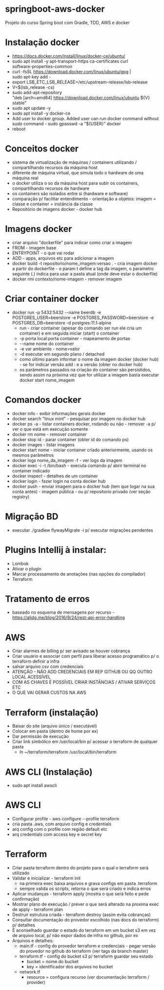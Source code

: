# springboot-aws-docker
Projeto do curso Spring boot com Gradle, TDD, AWS e docker

# Instalação docker
* https://docs.docker.com/install/linux/docker-ce/ubuntu/
* sudo apt install -y apt-transport-https ca-certificates curl \
   software-properties-common
* curl -fsSL https://download.docker.com/linux/ubuntu/gpg | \
      sudo apt-key add -
* export LSB_ETC_LSB_RELEASE=/etc/upstream-release/lsb-release
* V=$(lsb_release -cs)
* sudo add-apt-repository \
      "deb [arch=amd64] https://download.docker.com/linux/ubuntu ${V} stable"
* sudo apt update -y
* sudo apt install -y docker-ce
* Add user to docker group. Added user can run docker command without sudo command - sudo gpasswd -a "${USER}" docker
* reboot

# Conceitos docker
* sistema de virtualização de máquinas / containers utilizando / compartilhando recursos da máquina host
* diferente de máquina virtual, que simula todo o hardware de uma máquina real
* o docker utiliza o so da máquina host para subir os containers, compartilhando recursos de hardware
* os containers são isolados entre si (hardware e software)
* comparação p/ facilitar entendimento - orientação a objetos: imagem = classe e container = instância da classe
* Repositório de imagens docker - docker hub

# Imagens docker
* criar arquivo "dockerfile" para indicar como criar a imagem
* FROM - imagem base
* ENTRYPOINT - o que vai rodar
* ADD - apps, arquivos etc para adicionar a imagem
* docker build -t repositorio/nome_imagem:versao . - cria imagem docker a partir do dockerfile - o param t define a tag da 
imagem, o parametro seguinte (.) indica para usar a pasta atual (onde deve estar o dockerfile)
* docker rmi contexto/nome-imagem - remover imagem

# Criar container docker
* docker run -p 5432:5432 --name beerdb -e POSTGRES_USER=beerstore -e POSTGRES_PASSWORD=beerstore -e POSTGRES_DB=beerstore -d postgres:11.1-alpine
  * run - criar container (apesar do comando ser run ele cria um container) e em seguida iniciar (start) o container
  * -p porta local:porta container - mapeamento de portas
  * --name nome do container
  * -e var ambiente - nome=valor
  * -d executar em segundo plano / detached
  * como último param informar o nome da imagem docker (docker hub) - se for indicar versão add : e a versão (obter no docker hub)
  * os parâmetros passados na criação do container são persistidos, sendo assim na próxima vez que for utilizar a imagem basta 
executar docker start nome_imagem

# Comandos docker
* docker info - exibir informações gerais docker
* docker search "linux mint" - pesquisar por imagem no docker hub
* docker ps -a - listar containers docker, rodando ou não - remover -a p/ ver o que está em execução somente
* docker rm nome - remover container
* docker stop id - parar container (obter id do comando ps)
* docker images - listar imagens
* docker start nome - iniciar container criado anteriormente, usando os mesmos parâmetros
* docker logs nome_da_imagem -f - ver logs da imagem
* docker exec -i -t <nome da imagem> /bin/bash - executa comando p/ abrir terminal no container indicado
* docker inspect <nome do container> - detalhes de um container
* docker login - fazer login na conta docker hub
* docker push - enviar imagem para o docker hub (tem que logar na sua conta antes) - imagem pública - ou p/ repositorio privado 
(ver seção registry)

# Migração BD
* executar ./gradlew flywayMigrate -i p/ executar migrações pendentes

# Plugins Intellij à instalar:
* Lombok
* Ativar o plugin
* Marcar processamento de anotações (nas opções do compilador)
* Terraform

# Tratamento de erros
* baseado no esquema de mensagens por recurso - https://alidg.me/blog/2016/9/24/rest-api-error-handling

# AWS
* Criar alarmes de billing p/ ser avisado se houver cobrança
* Criar usuário e associar com perfil para liberar acesso programático p/ o terraform definir a infra
* salvar arquivo csv com credenciais
* ATENÇÃO - NÃO ADD CREDENCIAIS EM REP GITHUB OU QQ OUTRO LOCAL ACESSÍVEL
* COM AS CHAVES É POSSÍVEL CRIAR INSTÂNCIAS / ATIVAR SERVIÇOS ETC
* O QUE VAI GERAR CUSTOS NA AWS

# Terraform (instalação)
* Baixar do site (arquivo único / executável)
* Colocar em pasta (dentro de home por ex)
* Dar permissão de execução
* Criar link simbólico em /usr/local/bin p/ acessar o terraform de qualquer pasta
    * ln ~/terraform/terraform /usr/local/bin/terraform

# AWS CLI (Instalação)
* sudo apt install awscli

# AWS CLI
* Configurar profile - aws configure --profile terraform
* cria pasta .aws, com arquivo config e credentials
* arq config com o profile com região default etc
* arq credentials com access key e secret key

# Terraform
* Criar pasta terraform dentro do projeto para o qual o terraform será utilizado
* Validar e inicializar - terraform init 
    * na primeira exec baixa arquivos e grava configs em pasta .terraform
    * sempre valida os scripts, retorna o que será criado e indica erros
* Aplicar mudanças - terraform apply (mostra o que será feito e pede confirmação)
* Mostrar plano de execução / prever o que será alterado na proxima exec de apply - terraform plan
* Destruir estrutura criada - terraform destroy (assim evita cobranças)
* Consultar documentação do provedor escolhido (nas docs do terraform) p/ detalhes
* É aconselhado guardar o estado do terraform em um bucket s3 em vez de arquivo local, p/ não expor dados de infra no github, por ex
* Arquivos e detalhes:
    * main.tf - config do provedor terraform e credenciais - pegar versão do provedor no github do terraform (ver tags da branch master)
    * terraform.tf - config do bucket s3 p/ terraform guardar seu estado 
        * bucket = nome do bucket
        * key = identificador dos arquivos no bucket
    * network.tf
        * resource = configura recurso (ver documentação terraform / provider)    

